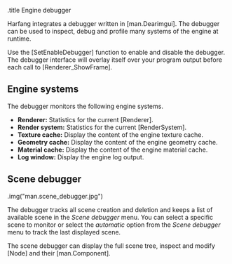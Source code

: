 .title Engine debugger

Harfang integrates a debugger written in [man.Dearimgui]. The debugger can be used to inspect, debug and profile many systems of the engine at runtime.

Use the [SetEnableDebugger] function to enable and disable the debugger. The debugger interface will overlay itself over your program output before each call to [Renderer_ShowFrame].

## Engine systems

The debugger monitors the following engine systems.

* **Renderer:** Statistics for the current [Renderer].
* **Render system:** Statistics for the current [RenderSystem].
* **Texture cache:** Display the content of the engine texture cache.
* **Geometry cache:** Display the content of the engine geometry cache.
* **Material cache:** Display the content of the engine material cache.
* **Log window:** Display the engine log output.

## Scene debugger

.img("man.scene_debugger.jpg")

The debugger tracks all scene creation and deletion and keeps a list of available scene in the *Scene debugger* menu. You can select a specific scene to monitor or select the *automatic* option from the *Scene debugger* menu to track the last displayed scene.

The scene debugger can display the full scene tree, inspect and modify [Node] and their [man.Component].